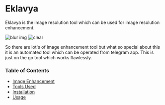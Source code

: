 # Eklavya

Eklavya is the image resolution tool which can be used for image resolution enhancement.

![blur img](blur.png)      ![clear](clear.png)

So there are lot's of image enhancement tool but what so special about this it is an automated tool which can be operated from telegram app. This is just on the go tool which works flawlessly.

### Table of Contents
- [Image Enhancement](#image-enhancement)
- [Tools Used](#tools-used)
- [Installation](#installation)
- [Usage](#usage)

